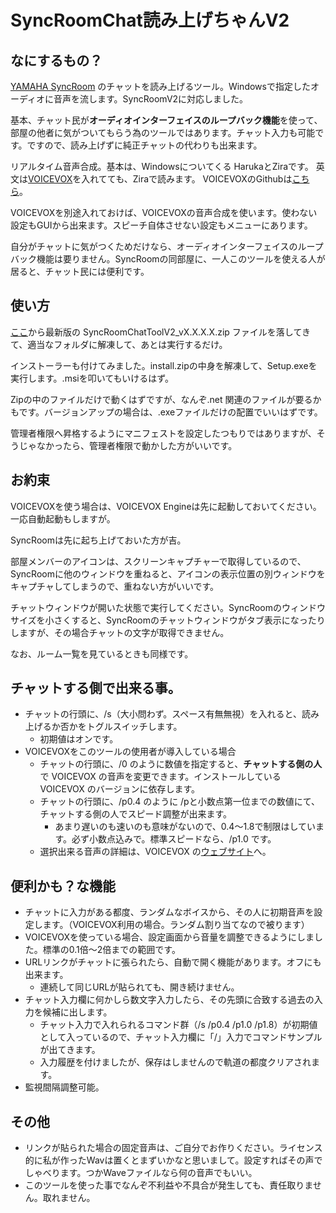 # SyncRoomChat読み上げちゃんV2
## なにするもの？
[YAMAHA SyncRoom](https://syncroom.yamaha.com) のチャットを読み上げるツール。Windowsで指定したオーディオに音声を流します。SyncRoomV2に対応しました。

基本、チャット民が**オーディオインターフェイスのループバック機能**を使って、部屋の他者に気がついてもらう為のツールではあります。チャット入力も可能です。ですので、読み上げずに純正チャットの代わりも出来ます。

リアルタイム音声合成。基本は、Windowsについてくる HarukaとZiraです。
英文は[VOICEVOX](https://voicevox.hiroshiba.jp/)を入れてても、Ziraで読みます。
VOICEVOXのGithubは[こちら](https://github.com/VOICEVOX)。

VOICEVOXを別途入れておけば、VOICEVOXの音声合成を使います。使わない設定もGUIから出来ます。スピーチ自体させない設定もメニューにあります。

自分がチャットに気がつくためだけなら、オーディオインターフェイスのループバック機能は要りません。SyncRoomの同部屋に、一人このツールを使える人が居ると、チャット民には便利です。

## 使い方
[ここ](https://github.com/XiAce-Lite/SyncRoomChatToolV2/releases/latest)から最新版の  SyncRoomChatToolV2_vX.X.X.X.zip ファイルを落してきて、適当なフォルダに解凍して、あとは実行するだけ。

インストーラーも付けてみました。install.zipの中身を解凍して、Setup.exeを実行します。.msiを叩いてもいけるはず。

Zipの中のファイルだけで動くはずですが、なんぞ.net 関連のファイルが要るかもです。バージョンアップの場合は、.exeファイルだけの配置でいいはずです。

管理者権限へ昇格するようにマニフェストを設定したつもりではありますが、そうじゃなかったら、管理者権限で動かした方がいいです。

## お約束
VOICEVOXを使う場合は、VOICEVOX Engineは先に起動しておいてください。一応自動起動もしますが。

SyncRoomは先に起ち上げておいた方が吉。

部屋メンバーのアイコンは、スクリーンキャプチャーで取得しているので、SyncRoomに他のウィンドウを重ねると、アイコンの表示位置の別ウィンドウをキャプチャしてしまうので、重ねない方がいいです。

チャットウィンドウが開いた状態で実行してください。SyncRoomのウィンドウサイズを小さくすると、SyncRoomのチャットウィンドウがタブ表示になったりしますが、その場合チャットの文字が取得できません。

なお、ルーム一覧を見ているときも同様です。

## チャットする側で出来る事。
- チャットの行頭に、/s（大小問わず。スペース有無無視）を入れると、読み上げるか否かをトグルスイッチします。
  - 初期値はオンです。
- VOICEVOXをこのツールの使用者が導入している場合
   - チャットの行頭に、/0 のように数値を指定すると、**チャットする側の人**で VOICEVOX の音声を変更できます。インストールしている VOICEVOX のバージョンに依存します。
   - チャットの行頭に、/p0.4 のように /pと小数点第一位までの数値にて、チャットする側の人でスピード調整が出来ます。
     - あまり遅いのも速いのも意味がないので、0.4～1.8で制限はしています。必ず小数点込みで。標準スピードなら、/p1.0 です。
   - 選択出来る音声の詳細は、VOICEVOX の[ウェブサイト](https://voicevox.hiroshiba.jp/)へ。

## 便利かも？な機能
- チャットに入力がある都度、ランダムなボイスから、その人に初期音声を設定します。（VOICEVOX利用の場合。ランダム割り当てなので被ります）
- VOICEVOXを使っている場合、設定画面から音量を調整できるようにしました。標準の0.1倍～2倍までの範囲です。
- URLリンクがチャットに張られたら、自動で開く機能があります。オフにも出来ます。
  - 連続して同じURLが貼られても、開き続けません。
- チャット入力欄に何かしら数文字入力したら、その先頭に合致する過去の入力を候補に出します。
  - チャット入力で入れられるコマンド群（/s /p0.4 /p1.0 /p1.8）が初期値として入っているので、チャット入力欄に「/」入力でコマンドサンプルが出てきます。
  - 入力履歴を付けましたが、保存はしませんので軌道の都度クリアされます。 
- 監視間隔調整可能。

## その他
- リンクが貼られた場合の固定音声は、ご自分でお作りください。ライセンス的に私が作ったWavは置くとまずいかなと思いまして。設定すればその声でしゃべります。つかWaveファイルなら何の音声でもいい。
- このツールを使った事でなんぞ不利益や不具合が発生しても、責任取りません。取れません。
